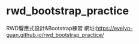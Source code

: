 # rwd_bootstrap_practice
RWD響應式設計&amp;Bootstrap練習
網址:https://evelyn-guan.github.io/rwd_bootstrap_practice/
